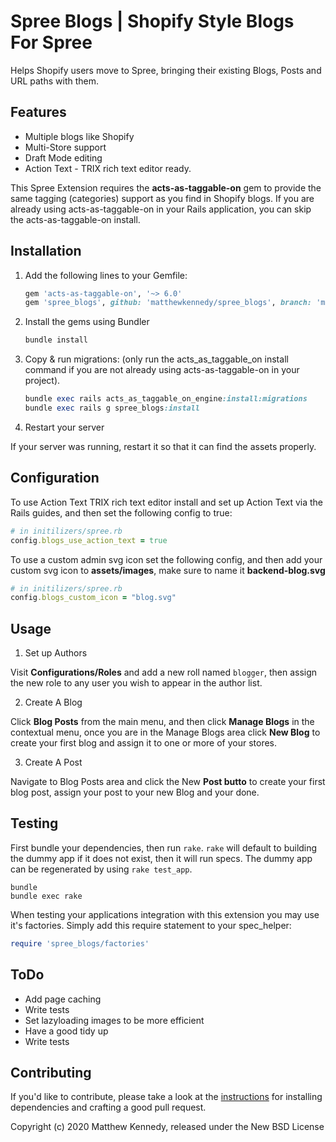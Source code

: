 # Spree Blogs | Shopify Style Blogs For Spree

Helps Shopify users move to Spree, bringing their existing Blogs, Posts and URL paths with them.

## Features
- Multiple blogs like Shopify
- Multi-Store support
- Draft Mode editing
- Action Text - TRIX rich text editor ready.

This Spree Extension requires the **acts-as-taggable-on** gem to provide the same tagging (categories) support as you find in Shopify blogs. If you are already using acts-as-taggable-on in your Rails application, you can skip the acts-as-taggable-on install.

## Installation

1. Add the following lines to your Gemfile:

    ```ruby
    gem 'acts-as-taggable-on', '~> 6.0'
    gem 'spree_blogs', github: 'matthewkennedy/spree_blogs', branch: 'main'
    ```

2. Install the gems using Bundler

    ```ruby
    bundle install
    ```

3. Copy & run migrations: (only run the acts_as_taggable_on install command if you are not already using acts-as-taggable-on in your project).

    ```ruby
    bundle exec rails acts_as_taggable_on_engine:install:migrations
    bundle exec rails g spree_blogs:install
    ```

4. Restart your server

  If your server was running, restart it so that it can find the assets properly.

## Configuration

To use Action Text TRIX rich text editor install and set up Action Text via the Rails guides, and then set the following config to true:

```ruby
# in initilizers/spree.rb
config.blogs_use_action_text = true
```

To use a custom admin svg icon set the following config, and then add your custom svg icon to **assets/images**, make sure to name it **backend-blog.svg**

```ruby
# in initilizers/spree.rb
config.blogs_custom_icon = "blog.svg"
```

## Usage

1. Set up Authors

Visit **Configurations/Roles** and add a new roll named `blogger`, then assign the new role to any user you wish to appear in the author list.

2. Create A Blog

Click **Blog Posts** from the main menu, and then click **Manage Blogs** in the contextual menu, once you are in the Manage Blogs area click **New Blog** to create your first blog and assign it to one or more of your stores.

3. Create A Post

Navigate to Blog Posts area and click the New **Post butto** to create your first blog post, assign your post to your new Blog and your done.

## Testing

First bundle your dependencies, then run `rake`. `rake` will default to building the dummy app if it does not exist, then it will run specs. The dummy app can be regenerated by using `rake test_app`.

```shell
bundle
bundle exec rake
```

When testing your applications integration with this extension you may use it's factories.
Simply add this require statement to your spec_helper:

```ruby
require 'spree_blogs/factories'
```

## ToDo

- Add page caching
- Write tests
- Set lazyloading images to be more efficient
- Have a good tidy up
- Write tests

## Contributing

If you'd like to contribute, please take a look at the
[instructions](CONTRIBUTING.md) for installing dependencies and crafting a good
pull request.

Copyright (c) 2020 Matthew Kennedy, released under the New BSD License
